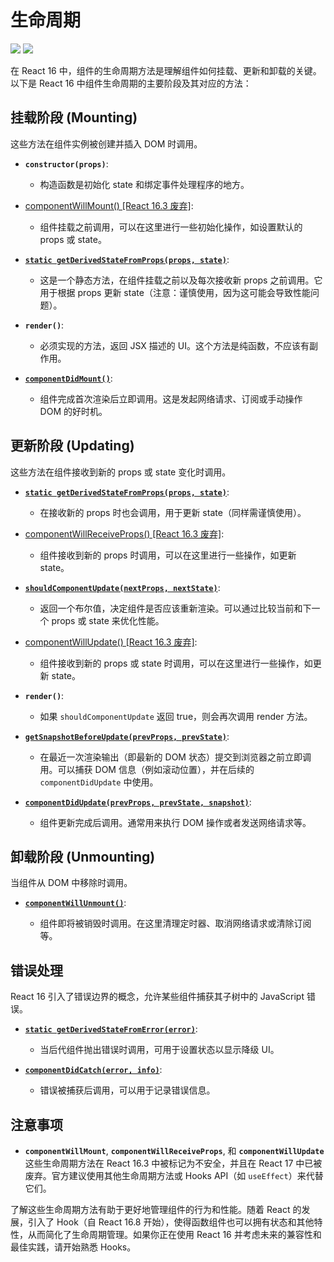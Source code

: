 # 生命周期

<img src="/assets/images/react/react 16- lifecycle.webp" />
<img src="/assets/images/react/react 16+ lifecycle.webp" />

在 React 16 中，组件的生命周期方法是理解组件如何挂载、更新和卸载的关键。以下是 React 16 中组件生命周期的主要阶段及其对应的方法：

## 挂载阶段 (Mounting)

这些方法在组件实例被创建并插入 DOM 时调用。

- **`constructor(props)`**:

  - 构造函数是初始化 state 和绑定事件处理程序的地方。

- [<errb>componentWillMount() [React 16.3 废弃]</errb>](/views/前端架构/A%20框架原理与设计/React/React%20V16/componentWillMount.md):

  - 组件挂载之前调用，可以在这里进行一些初始化操作，如设置默认的 props 或 state。

- [**`static getDerivedStateFromProps(props, state)`**](/views/前端架构/A%20框架原理与设计/React/React%20V16/getDerivedStateFromProps.md):

  - 这是一个静态方法，在组件挂载之前以及每次接收新 props 之前调用。它用于根据 props 更新 state（注意：谨慎使用，因为这可能会导致性能问题）。

- **`render()`**:

  - 必须实现的方法，返回 JSX 描述的 UI。这个方法是纯函数，不应该有副作用。

- [**`componentDidMount()`**](/views/前端架构/A%20框架原理与设计/React/React%20V16/componentDidMount.md):
  - 组件完成首次渲染后立即调用。这是发起网络请求、订阅或手动操作 DOM 的好时机。



## 更新阶段 (Updating)

这些方法在组件接收到新的 props 或 state 变化时调用。

- [**`static getDerivedStateFromProps(props, state)`**](/views/前端架构/A%20框架原理与设计/React/React%20V16/getDerivedStateFromProps.md):

  - 在接收新的 props 时也会调用，用于更新 state（同样需谨慎使用）。

- [<errb>componentWillReceiveProps() [React 16.3 废弃]</errb>](/views/前端架构/A%20框架原理与设计/React/React%20V16/componentWillReceiveProps.md):

  - 组件接收到新的 props 时调用，可以在这里进行一些操作，如更新 state。

- [**`shouldComponentUpdate(nextProps, nextState)`**](/views/前端架构/A%20框架原理与设计/React/React%20V16/shouldComponentUpdate.md):

  - 返回一个布尔值，决定组件是否应该重新渲染。可以通过比较当前和下一个 props 或 state 来优化性能。

- [<errb>componentWillUpdate() [React 16.3 废弃]</errb>](/views/前端架构/A%20框架原理与设计/React/React%20V16/componentWillUpdate.md):

  - 组件接收到新的 props 或 state 时调用，可以在这里进行一些操作，如更新 state。

- **`render()`**:

  - 如果 `shouldComponentUpdate` 返回 true，则会再次调用 render 方法。

- [**`getSnapshotBeforeUpdate(prevProps, prevState)`**](/views/前端架构/A%20框架原理与设计/React/React%20V16/getSnapshotBeforeUpdate.md):

  - 在最近一次渲染输出（即最新的 DOM 状态）提交到浏览器之前立即调用。可以捕获 DOM 信息（例如滚动位置），并在后续的 `componentDidUpdate` 中使用。

- [**`componentDidUpdate(prevProps, prevState, snapshot)`**](/views/前端架构/A%20框架原理与设计/React/React%20V16/componentDidUpdate.md):

  - 组件更新完成后调用。通常用来执行 DOM 操作或者发送网络请求等。

## 卸载阶段 (Unmounting)

当组件从 DOM 中移除时调用。

- [**`componentWillUnmount()`**](/views/前端架构/A%20框架原理与设计/React/React%20V16/componentWillUnmount.md):

  - 组件即将被销毁时调用。在这里清理定时器、取消网络请求或清除订阅等。

## 错误处理

React 16 引入了错误边界的概念，允许某些组件捕获其子树中的 JavaScript 错误。

- [**`static getDerivedStateFromError(error)`**](/views/前端架构/A%20框架原理与设计/React/React%20V16/getDerivedStateFromError.md):

  - 当后代组件抛出错误时调用，可用于设置状态以显示降级 UI。

- [**`componentDidCatch(error, info)`**](/views/前端架构/A%20框架原理与设计/React/React%20V16/componentDidCatch.md):
  - 错误被捕获后调用，可以用于记录错误信息。

## 注意事项

- **`componentWillMount`**, **`componentWillReceiveProps`**, 和 **`componentWillUpdate`** 这些生命周期方法在 React 16.3 中被标记为不安全，并且在 React 17 中已被废弃。官方建议使用其他生命周期方法或 Hooks API（如 `useEffect`）来代替它们。

了解这些生命周期方法有助于更好地管理组件的行为和性能。随着 React 的发展，引入了 Hook（自 React 16.8 开始），使得函数组件也可以拥有状态和其他特性，从而简化了生命周期管理。如果你正在使用 React 16 并考虑未来的兼容性和最佳实践，请开始熟悉 Hooks。

